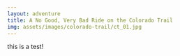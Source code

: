 ```yaml
---
layout: adventure
title: A No Good, Very Bad Ride on the Colorado Trail
img: assets/images/colorado-trail/ct_01.jpg
---
```


this is a test!
